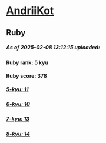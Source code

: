 # [AndriiKot](https://www.codewars.com/users/AndriiKot) 
## Ruby

##### As of 2025-02-08 13:12:15 uploaded:

#### Ruby rank: 5 kyu

#### Ruby score: 378

##### [5-kyu: 11](https://github.com/AndriiKot/Ruby__CodeWars/tree/main/kyu-5)

##### [6-kyu: 10](https://github.com/AndriiKot/Ruby__CodeWars/tree/main/kyu-6)

##### [7-kyu: 13](https://github.com/AndriiKot/Ruby__CodeWars/tree/main/kyu-7)

##### [8-kyu: 14](https://github.com/AndriiKot/Ruby__CodeWars/tree/main/kyu-8)


